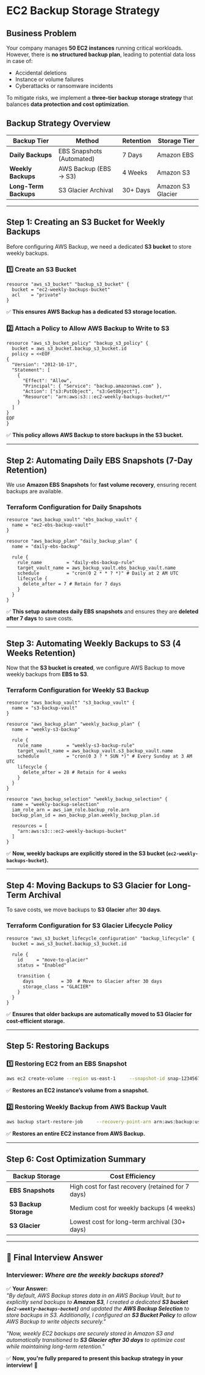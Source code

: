 # EC2 Backup Storage Strategy

## **Business Problem**
Your company manages **50 EC2 instances** running critical workloads. However, there is **no structured backup plan**, leading to potential data loss in case of:
- Accidental deletions
- Instance or volume failures
- Cyberattacks or ransomware incidents

To mitigate risks, we implement a **three-tier backup storage strategy** that balances **data protection and cost optimization**.

## **Backup Strategy Overview**
| **Backup Tier**           | **Method**                     | **Retention** | **Storage Tier** |
|---------------------------|--------------------------------|--------------|-----------------|
| **Daily Backups**         | EBS Snapshots (Automated)      | 7 Days       | Amazon EBS      |
| **Weekly Backups**        | AWS Backup (EBS → S3)         | 4 Weeks      | Amazon S3       |
| **Long-Term Backups**     | S3 Glacier Archival           | 30+ Days     | Amazon S3 Glacier |

---

## **Step 1: Creating an S3 Bucket for Weekly Backups**
Before configuring AWS Backup, we need a dedicated **S3 bucket** to store weekly backups.

### **1️⃣ Create an S3 Bucket**
```hcl
resource "aws_s3_bucket" "backup_s3_bucket" {
  bucket = "ec2-weekly-backups-bucket"
  acl    = "private"
}
```
✅ **This ensures AWS Backup has a dedicated S3 storage location.**

### **2️⃣ Attach a Policy to Allow AWS Backup to Write to S3**
```hcl
resource "aws_s3_bucket_policy" "backup_s3_policy" {
  bucket = aws_s3_bucket.backup_s3_bucket.id
  policy = <<EOF
{
  "Version": "2012-10-17",
  "Statement": [
    {
      "Effect": "Allow",
      "Principal": { "Service": "backup.amazonaws.com" },
      "Action": ["s3:PutObject", "s3:GetObject"],
      "Resource": "arn:aws:s3:::ec2-weekly-backups-bucket/*"
    }
  ]
}
EOF
}
```
✅ **This policy allows AWS Backup to store backups in the S3 bucket.**

---

## **Step 2: Automating Daily EBS Snapshots (7-Day Retention)**
We use **Amazon EBS Snapshots** for **fast volume recovery**, ensuring recent backups are available.

### **Terraform Configuration for Daily Snapshots**
```hcl
resource "aws_backup_vault" "ebs_backup_vault" {
  name = "ec2-ebs-backup-vault"
}

resource "aws_backup_plan" "daily_backup_plan" {
  name = "daily-ebs-backup"

  rule {
    rule_name         = "daily-ebs-backup-rule"
    target_vault_name = aws_backup_vault.ebs_backup_vault.name
    schedule          = "cron(0 2 * * ? *)" # Daily at 2 AM UTC
    lifecycle {
      delete_after = 7 # Retain for 7 days
    }
  }
}
```
✅ **This setup automates daily EBS snapshots** and ensures they are **deleted after 7 days** to save costs.

---

## **Step 3: Automating Weekly Backups to S3 (4 Weeks Retention)**
Now that the **S3 bucket is created**, we configure AWS Backup to move weekly backups from **EBS to S3**.

### **Terraform Configuration for Weekly S3 Backup**
```hcl
resource "aws_backup_vault" "s3_backup_vault" {
  name = "s3-backup-vault"
}

resource "aws_backup_plan" "weekly_backup_plan" {
  name = "weekly-s3-backup"

  rule {
    rule_name         = "weekly-s3-backup-rule"
    target_vault_name = aws_backup_vault.s3_backup_vault.name
    schedule          = "cron(0 3 ? * SUN *)" # Every Sunday at 3 AM UTC
    lifecycle {
      delete_after = 28 # Retain for 4 weeks
    }
  }
}

resource "aws_backup_selection" "weekly_backup_selection" {
  name = "weekly-backup-selection"
  iam_role_arn = aws_iam_role.backup_role.arn
  backup_plan_id = aws_backup_plan.weekly_backup_plan.id

  resources = [
    "arn:aws:s3:::ec2-weekly-backups-bucket"
  ]
}
```
✅ **Now, weekly backups are explicitly stored in the S3 bucket (`ec2-weekly-backups-bucket`).**

---

## **Step 4: Moving Backups to S3 Glacier for Long-Term Archival**
To save costs, we move backups to **S3 Glacier** after **30 days**.

### **Terraform Configuration for S3 Glacier Lifecycle Policy**
```hcl
resource "aws_s3_bucket_lifecycle_configuration" "backup_lifecycle" {
  bucket = aws_s3_bucket.backup_s3_bucket.id

  rule {
    id     = "move-to-glacier"
    status = "Enabled"

    transition {
      days          = 30  # Move to Glacier after 30 days
      storage_class = "GLACIER"
    }
  }
}
```
✅ **Ensures that older backups are automatically moved to S3 Glacier for cost-efficient storage.**

---

## **Step 5: Restoring Backups**

### **1️⃣ Restoring EC2 from an EBS Snapshot**
```bash
aws ec2 create-volume --region us-east-1     --snapshot-id snap-1234567890abcdef0     --availability-zone us-east-1a
```
✅ **Restores an EC2 instance’s volume from a snapshot.**

### **2️⃣ Restoring Weekly Backup from AWS Backup Vault**
```bash
aws backup start-restore-job     --recovery-point-arn arn:aws:backup:us-east-1:123456789012:recovery-point:abcdef123456     --metadata file://restore-metadata.json
```
✅ **Restores an entire EC2 instance from AWS Backup.**

---

## **Step 6: Cost Optimization Summary**
| **Backup Storage**       | **Cost Efficiency** |
|--------------------------|--------------------|
| **EBS Snapshots**        | High cost for fast recovery (retained for 7 days) |
| **S3 Backup Storage**    | Medium cost for weekly backups (4 weeks) |
| **S3 Glacier**           | Lowest cost for long-term archival (30+ days) |

---

## **🚀 Final Interview Answer**
### **Interviewer:** *Where are the weekly backups stored?*  
✅ **Your Answer:**  
*"By default, AWS Backup stores data in an AWS Backup Vault, but to explicitly send backups to **Amazon S3**, I created a dedicated **S3 bucket (`ec2-weekly-backups-bucket`)** and updated the **AWS Backup Selection** to store backups in S3. Additionally, I configured an **S3 Bucket Policy** to allow AWS Backup to write objects securely."*

*"Now, weekly EC2 backups are securely stored in Amazon S3 and automatically transitioned to **S3 Glacier after 30 days** to optimize cost while maintaining long-term retention."*  

✅ **Now, you're fully prepared to present this backup strategy in your interview!** 🚀
